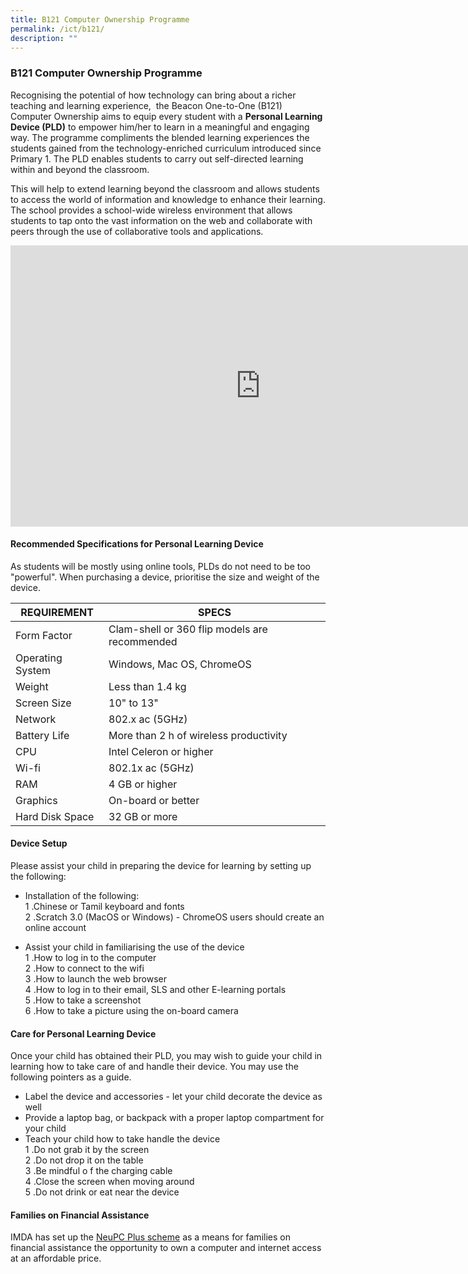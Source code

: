 ```yaml
---
title: B121 Computer Ownership Programme
permalink: /ict/b121/
description: ""
---
```

### B121 Computer Ownership Programme

Recognising the potential of how technology can bring about a richer teaching and learning experience,&nbsp; the&nbsp;Beacon One-to-One (B121) Computer Ownership aims to equip every student with a&nbsp;**Personal Learning Device (PLD)**&nbsp;to empower him/her to learn in a meaningful and engaging way. The programme compliments the blended learning experiences the students gained from the technology-enriched curriculum introduced since Primary 1. The PLD enables students to carry out self-directed learning within and beyond the classroom.

This will help to extend learning beyond the classroom and allows students to access the world of information and knowledge to enhance their learning. The school provides a school-wide wireless environment that allows students to tap onto the vast information on the web and collaborate with peers through the use of collaborative tools and applications.

<iframe allowfullscreen="true" height="450" width="800" frameborder="0" src="https://docs.google.com/presentation/d/e/2PACX-1vT_dIbjAw0jG6Pc10keuDfRnOH2mVfjrxq6SjdsITiSS7Dr-XQZuvZzTUiPyUqnm-eHq_-zEpixoEyD/embed?start=false&amp;loop=false&amp;delayms=3000"></iframe>

#### Recommended Specifications for Personal Learning Device

As students will be mostly using online tools, PLDs do not need to be too "powerful". When purchasing a device, prioritise the size and weight of the device.

| REQUIREMENT | SPECS |
| -------- | -------- |
| Form Factor     | Clam-shell or 360 flip models are recommended     |
| Operating System     | Windows, Mac OS, ChromeOS     |
| Weight     | Less than 1.4 kg     |
| Screen Size     | 10" to 13"     |
| Network     | 802.x ac (5GHz)     |
| Battery Life     | More than 2 h of wireless productivity     |
| CPU     | Intel Celeron or higher     |
| Wi-fi     | 802.1x ac (5GHz)     |
| RAM     | 4 GB or higher     |
| Graphics     | On-board or better     |
| Hard Disk Space     | 32 GB or more     |

#### Device Setup

Please assist your child in preparing the device for learning by setting up the following:  
*   Installation of the following:<br>
1 \.Chinese or Tamil keyboard and fonts<br>
2 \.Scratch 3.0 (MacOS or Windows) - ChromeOS users should create an online account

*   Assist your child in familiarising the use of the device<br>
1 \.How to log in to the computer<br>
2 \.How to connect to the wifi<br>
3 \.How to launch the web browser<br>
4 \.How to log in to their email, SLS and other E-learning portals<br>
5 \.How to take a screenshot<br>
6 \.How to take a picture using the on-board camera

#### Care for Personal Learning Device

Once your child has obtained their PLD, you may wish to guide your child in learning how to take care of and handle their device. You may use the following pointers as a guide.  
*   Label the device and accessories - let your child decorate the device as well
*   Provide a laptop bag, or backpack with a proper laptop compartment for your child
*   Teach your child how to take handle the device<br>
1 \.Do not grab it by the screen<br>
2 \.Do not drop it on the table<br>
3 \.Be mindful o f the charging cable<br>
4 \.Close the screen when moving around<br>
5 \.Do not drink or eat near the device

#### Families on Financial Assistance

IMDA has set up the&nbsp;[NeuPC Plus scheme](https://www.imda.gov.sg/programme-listing/neu-pc-plus)&nbsp;as a means for families on financial assistance the opportunity to own a computer and internet access at an affordable price.